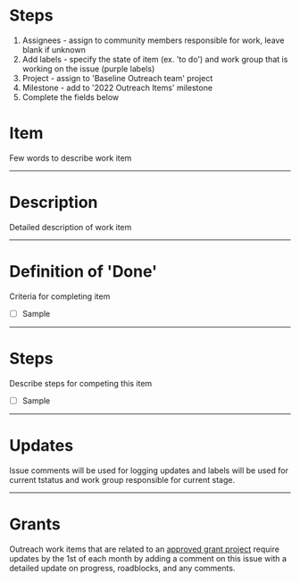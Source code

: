 # Steps
1. Assignees - assign to community members responsible for work, leave blank if unknown
2. Add labels -  specify the state of item (ex. 'to do') and work group that is working on the issue (purple labels)
3. Project - assign to 'Baseline Outreach team' project
4. Milestone - add to '2022 Outreach Items' milestone
5. Complete the fields below

# Item
Few words to describe work item

---

# Description 
Detailed description of work item

---

# Definition of 'Done'
Criteria for completing item
- [ ] Sample

---

# Steps
Describe steps for competing this item
- [ ] Sample

---

# Updates 
Issue comments will be used for logging updates and labels will be used for current tstatus and work group responsible for current stage.

---

# Grants
Outreach work items that are related to an [approved grant project](https://github.com/eea-oasis/baseline-grants) require updates by the 1st of each month by adding a comment on this issue with a detailed update on progress, roadblocks, and any comments.


